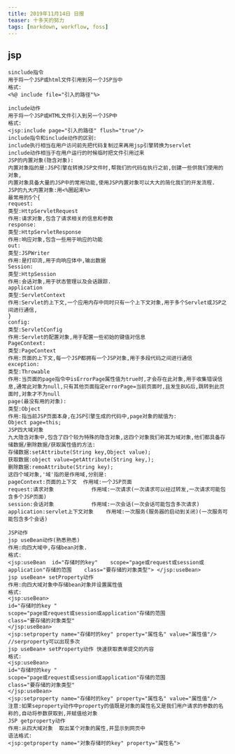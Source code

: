 ```yaml
---
title: 2019年11月14日 日报 
teaser: 十多天的努力
tags: [markdown, workflow, foss]
---
```

## jsp
	sinclude指令
	用于将一个JSP或html文件引用到另一个JSP当中
	格式:
	<%@ include file="引入的路径"%>

	include动作
	用于将一个JSP或HTML文件引入到另一个JSP中
	格式:
	<jsp:include page="引入的路径" flush="true"/>
	include指令和include动作的区别:
	include执行相当在用户访问前先把代码复制过来再用jsp引擎转换为servlet
	include动作相当于在用户运行的时候临时把文件引用过来
	JSP的内置对象(隐含对象):
	内置对象指的是:JSP引擎在转换JSP文件时,帮我们的代码在执行之前,创建一些供我们使用的对象,
	内置对象具备大量的JSP中的常用功能,使用JSP内置对象可以大大的简化我们的开发流程.
	JSP的九大内置对象:用<%圈起来%>
	最常用的5个{
	request:
	类型:HttpServletRequest
	作用:请求对象,包含了请求相关的信息和参数
	response:
	类型:HttpServletResponse
	作用:响应对象,包含一些用于响应的功能
	out:
	类型:JSPWriter
	作用:是打印流,用于向响应体中,输出数据
	Session:
	类型:HttpSession
	作用:会话对象,用于状态管理以及会话跟踪.
	application
	类型:ServletContext
	作用:Servlet的上下文,一个应用内存中同时只有一个上下文对象,用于多个Servlet或JSP之间进行通信,
	}
	config:
	类型:ServletConfig
	作用:Servlet的配置对象,用于配置一些初始的键值对信息
	PageContext:
	类型:PageContext
	作用:页面的上下文,每一个JSP都拥有一个JSP对象,用于多段代码之间进行通信
	exception:
	类型:Throwable
	作用:当页面的page指令中isErrorPage属性值为true时,才会存在此对象,用于收集错误信息,通常此对象为null,只有其他页面指定errorPage=当前页面时,且发生BUG后,跳转到此页面时,对象才不为null
	page(最没有用的对象):
	类型:Object
	作用:指当前JSP页面本身,在JSP引擎生成的代码中,page对象的赋值为:
	Object page=this;
	JSP四大域对象
	九大隐含对象中,包含了四个较为特殊的隐含对象,这四个对象我们称其为域对象,他们都具备存储数据/删除数据/获取属性值的方法:
	存储数据:setAttribute(String key,Object value);
	获取数据:object value=getAttribute(String key,);
	删除数据:remoAttribute(String key);
	这四个域对象,'域'指的是作用域,分别是:
	pageContext:页面的上下文	作用域:一个JSP页面
	request:请求对象			作用域:一次请求(一次请求可以经过转发,一次请求可能包含多个JSP页面)
	session:会话对象			作用域:一次会话(一次会话可能包含多次请求)
	application:servlet上下文对象	作用域:一次服务(服务器的启动到关闭)(一次服务可能包含多个会话)

	JSP动作
	jsp useBean动作(熟悉熟悉)
	作用:向四大域中,存储bean对象.
	格式:
	<jsp:useBean  id="存储时的key"    scope="page或request或session或application"存储的范围    class="要存储的对象类型"> </jsp:useBean>
	jsp useBean+ setProperty动作
	作用:向四大域对象中存储bean对象并设置属性值
	格式:
	<jsp:useBean>
	id="存储时的key "
	scope="page或request或session或application"存储的范围
	class="要存储的对象类型"
	</jsp:useBean>
	<jsp:setproperty name="存储时的key" property="属性名" value="属性值"/>
	//serproperty可以出现多次
	jsp useBean+ setProperty动作 快速获取表单提交的内容
	格式:
	<jsp:useBean>
	id="存储时的key "
	scope="page或request或session或application"存储的范围
	class="要存储的对象类型"
	</jsp:useBean>
	<jsp:setproperty name="存储时的key" property="属性名" value="属性值"/>
	注意:如果seproperty动作中property的值既是对象的属性名又是我们用户请求的参数的名称的,自动将参数获取到,并赋值给对象
	JSP getproperty动作
	作用:从四大域对象  取出某个对象的属性,并显示到网页中
	语法格式:
	<jsp:getproperty name="对象存储时的key" property="属性名">





